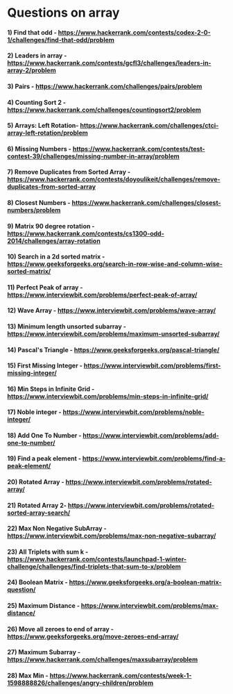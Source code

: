 # Questions on array

#### 1) Find that odd - https://www.hackerrank.com/contests/codex-2-0-1/challenges/find-that-odd/problem

#### 2) Leaders in array - https://www.hackerrank.com/contests/gcfl3/challenges/leaders-in-array-2/problem

#### 3) Pairs - https://www.hackerrank.com/challenges/pairs/problem

#### 4) Counting Sort 2 - https://www.hackerrank.com/challenges/countingsort2/problem

#### 5) Arrays: Left Rotation- https://www.hackerrank.com/challenges/ctci-array-left-rotation/problem

#### 6) Missing Numbers - https://www.hackerrank.com/contests/test-contest-39/challenges/missing-number-in-array/problem

#### 7) Remove Duplicates from Sorted Array - https://www.hackerrank.com/contests/doyoulikeit/challenges/remove-duplicates-from-sorted-array

#### 8) Closest Numbers - https://www.hackerrank.com/challenges/closest-numbers/problem

#### 9) Matrix 90 degree rotation - https://www.hackerrank.com/contests/cs1300-odd-2014/challenges/array-rotation

#### 10) Search in a 2d sorted matrix - https://www.geeksforgeeks.org/search-in-row-wise-and-column-wise-sorted-matrix/

#### 11) Perfect Peak of array - https://www.interviewbit.com/problems/perfect-peak-of-array/

#### 12) Wave Array - https://www.interviewbit.com/problems/wave-array/

#### 13) Minimum length unsorted subarray - https://www.interviewbit.com/problems/maximum-unsorted-subarray/

#### 14) Pascal's Triangle - https://www.geeksforgeeks.org/pascal-triangle/

#### 15) First Missing Integer - https://www.interviewbit.com/problems/first-missing-integer/

#### 16) Min Steps in Infinite Grid - https://www.interviewbit.com/problems/min-steps-in-infinite-grid/

#### 17) Noble integer - https://www.interviewbit.com/problems/noble-integer/

#### 18) Add One To Number - https://www.interviewbit.com/problems/add-one-to-number/

#### 19) Find a peak element - https://www.interviewbit.com/problems/find-a-peak-element/

#### 20) Rotated Array - https://www.interviewbit.com/problems/rotated-array/

#### 21) Rotated Array 2- https://www.interviewbit.com/problems/rotated-sorted-array-search/

#### 22) Max Non Negative SubArray - https://www.interviewbit.com/problems/max-non-negative-subarray/

#### 23) All Triplets with sum k - https://www.hackerrank.com/contests/launchpad-1-winter-challenge/challenges/find-triplets-that-sum-to-x/problem

#### 24) Boolean Matrix - https://www.geeksforgeeks.org/a-boolean-matrix-question/

#### 25) Maximum Distance - https://www.interviewbit.com/problems/max-distance/

#### 26) Move all zeroes to end of array - https://www.geeksforgeeks.org/move-zeroes-end-array/

#### 27) Maximum Subarray - https://www.hackerrank.com/challenges/maxsubarray/problem

#### 28) Max Min - https://www.hackerrank.com/contests/week-1-1598888826/challenges/angry-children/problem